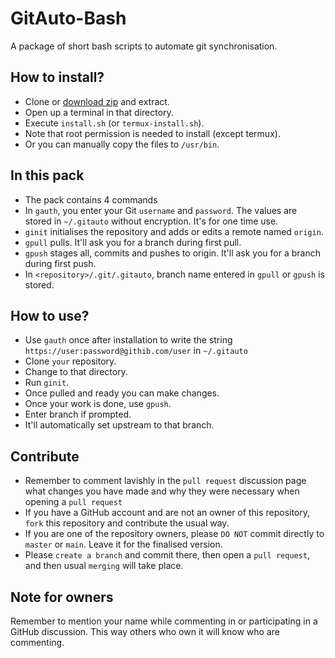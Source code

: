 # GitAuto-Bash
A package of short bash scripts to automate git synchronisation.

## How to install?
- Clone or [download zip](https://github.com/CodesterClub/GitAuto-Bash/archive/main.zip) and extract.
- Open up a terminal in that directory.
- Execute `install.sh` (or `termux-install.sh`).
- Note that root permission is needed to install (except termux).
- Or you can manually copy the files to `/usr/bin`.

## In this pack
- The pack contains 4 commands
- In `gauth`, you enter your Git `username` and `password`. The values are stored in `~/.gitauto` without encryption. It's for one time use.
- `ginit` initialises the repository and adds or edits a remote named `origin`. 
- `gpull` pulls. It'll ask you for a branch during first pull.
- `gpush` stages all, commits and pushes to origin. It'll ask you for a branch during first push.
- In `<repository>/.git/.gitauto`, branch name entered in `gpull` or `gpush` is stored.

## How to use?
- Use `gauth` once after installation to write the string `https://user:password@githib.com/user` in `~/.gitauto`
- Clone `your` repository.
- Change to that directory.
- Run `ginit`.
- Once pulled and ready you can make changes.
- Once your work is done, use `gpush`.
- Enter branch if prompted.
- It'll automatically set upstream to that branch.

## Contribute
 - Remember to comment lavishly in the `pull request` discussion page what changes you have made and why they were necessary when opening a `pull request`
 - If you have a GitHub account and are not an owner of this repository, `fork` this repository and contribute the usual way.
 - If you are one of the repository owners, please `DO NOT` commit directly to `master` or `main`. Leave it for the finalised version.
 - Please `create a branch` and commit there, then open a `pull request`, and then usual `merging` will take place.

## Note for owners
Remember to mention your name while commenting in or participating in a GitHub discussion.
This way others who own it will know who are commenting.

